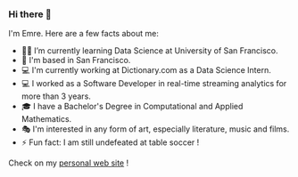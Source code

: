### Hi there 👋  

I'm Emre. Here are a few facts about me:

- 👨‍💻  I’m currently learning Data Science at University of San Francisco.
- 📍  I'm based in San Francisco.
- 💻  I'm currently working at Dictionary.com as a Data Science Intern.
- 💻  I worked as a Software Developer in real-time streaming analytics for more than 3 years.
- 🎓  I have a Bachelor's Degree in Computational and Applied Mathematics.
- 🎭  I'm interested in any form of art, especially literature, music and films.
- ⚡  Fun fact: I am still undefeated at table soccer !

Check on my [personal web site](https://www.okcular.com.tr) !

<!--
**emreokcular/emreokcular** is a ✨ _special_ ✨ repository because its `README.md` (this file) appears on your GitHub profile.

Here are some ideas to get you started:

- 🔭 I’m currently working on ...
- 🌱 I’m currently learning ...
- 👯 I’m looking to collaborate on ...
- 🤔 I’m looking for help with ...
- 💬 Ask me about ...
- 📫 How to reach me: ...
- 😄 Pronouns: ...
- ⚡ Fun fact: ...
-->

